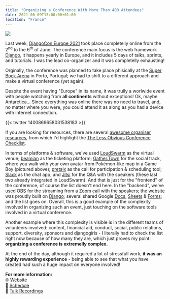 ```yaml
---
title: "Organizing a Conference With More Than 400 Attendees"
date: 2021-06-09T15:00:00+01:00
location: "France"
---
```


![](/image/gathertown.png)

Last week, [DjangoCon Europe 2021](https://2021.djangocon.eu/) took place completelly online from the 2<sup>nd</sup> to the 6<sup>th</sup> of June. The conference main focus is the web framework [Django](https://www.djangoproject.com/), it happens yearly in Europe, and it includes 5 days of talks, sprints, and tutorials. I was the lead co-organizer and it was completelly exhausting!

Orginally, the conference was planned to take place phisically at the [Super Bock Arena](https://www.superbockarena.pt/) in Porto, Portugal; we had to shift to a different approach and make a virtual conference (yet again).

Despite the event having "Europe" in its name, it was trully a worlwide event with people watching from **all continents** without exceptions! Ok, maybe Antarctica... Since everything was online there was no need to travel, and, no matter where you were, you could attend it as along as you had a device with internet connection.

{{< twitter 1400869658031538183 >}}

If you are looking for resources, there are several [awesome organiser resources](https://github.com/stephlocke/awesome-organiser-resources), from which I'd highlight the [The Less Obvious Conference Checklist](https://github.com/mxsasha/lessobviouschecklist).

In terms of platforms & software, we've used [LoudSwarm](https://djc2021.loudswarm.com/) as the virtual venue; [beamian](https://a.beamian.com/#/event/djangocon-europe-2021) as the ticketing platform; [Gather.Town](https://gather.town/i/44zJkuo1) for the social track, where you walk with your own avatar from Pokémon-like map in a Game Boy (pictured above); [pretalx](https://cfp.2021.djangocon.eu/2021/schedule/) as the call for participation & scheduling tool; [Slack](https://djangoconeurope2021.slack.com/) as the chat app; and [Jitsi](https://jitsi.org/) for the Q&A with the speakers (these last two already integrated in LoudSwarm). And that is just for the "frontend" of the conference, of course the list doesn't end here. In the "backend", we've used [OBS](https://obsproject.com/) for the streaming from a [Zoom](https://zoom.us/) call with the speakers; the [website](https://2021.djangocon.eu/) was proudly built on [Django](https://www.djangoproject.com/); several shared Google [Docs](http://docs.google.com/document/), [Sheets](http://docs.google.com/spreadsheets/) & [Forms](https://docs.google.com/forms/); and the list goes on. Overall, this is a good example of the complexity involved in organizing such an event, just touching on the software tools involved in a virtual conference.

Another example where this complexity is visible is in the different teams of volunteers involved: content, financial aid, conduct, social, public relations, support, diversity, sponsors and djangogirls - I literally had to check the list right now because of how many they are, which just proves my point: **organizing a conference is extremelly complex.**

At the end of the day, although it required a lot of stressfull work, **it was an highly rewarding experience** - being able to see that what you have created had such a huge impact on everyone involved!

<div class="info">

**For more information:**\
🌐 [Website](https://2021.djangocon.eu/)\
📅 [Schedule](https://cfp.2021.djangocon.eu/2021/schedule/)\
🎤 [Talk Recordings](https://www.youtube.com/user/djangoconeurope)

</div>